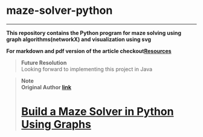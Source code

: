 # maze-solver-python

---

**This repository contains the Python program for maze solving using graph algorithms(networkX) and visualization using svg**

**For markdown and pdf version of the article checkout[Resources](./Resources/)**

> **Future Resolution**<br>
> Looking forward to implementing this project in Java

> **Note**<br>
> **Original Author [link](https://realpython.com/team/bzaczynski/)**
> # [Build a Maze Solver in Python Using Graphs](https://realpython.com/python-maze-solver/#demo-python-maze-solver)